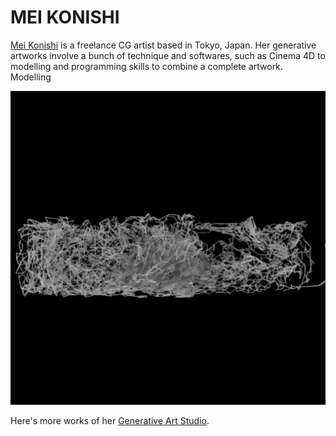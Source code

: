 # MEI KONISHI

[Mei Konishi](https://www.instagram.com/p/CCxT384HizV/?igshid=nms9mg4crkxk) is a freelance CG artist based in Tokyo, Japan. Her generative artworks involve a bunch of technique and softwares, such as Cinema 4D to modelling and programming skills to combine a complete artwork. Modelling 

![](images/MeiKonishi.png)

Here's more works of her [Generative Art Studio](http://generativeartstudio.tokyo/works/).
